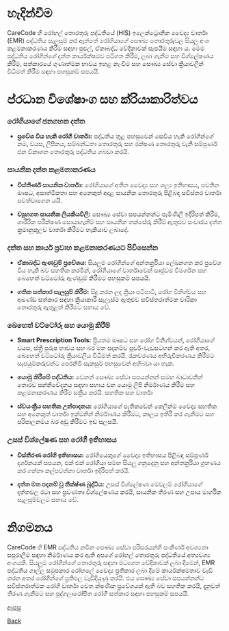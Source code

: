 # හැදින්වීම
CareCode හි රෝහල් තොරතුරු පද්ධතියේ (HIS) ඉලෙක්ට්‍රොනික වෛද්‍ය වාර්තා (EMR) පද්ධතිය සැලසුම් කර ඇත්තේ රෝගියාගේ සෞඛ්‍ය තොරතුරුවල සියලු අංශ කළමනාකරණය කිරීම සඳහා පුළුල්, ඒකාබද්ධ වේදිකාවක් සැපයීම සඳහා ය. මෙම පද්ධතිය රෝගීන්ගේ දත්ත කාර්යක්ෂමව පටිගත කිරීම, ලබා ගැනීම සහ විශ්ලේෂණය කිරීම, සත්කාරයේ ගුණාත්මක භාවය ඉහළ නැංවීම සහ සෞඛ්‍ය සේවා ක්‍රියාවලීන් විධිමත් කිරීම සඳහා පහසුකම් සපයයි.

# ප්රධාන විශේෂාංග සහ ක්රියාකාරිත්වය
### රෝගියාගේ ජනගහන දත්ත
* **ප්‍රවේශ විය හැකි රෝගී වාර්තා:** පද්ධතිය තුළ පහසුවෙන් සෙවිය හැකි රෝගීන්ගේ නම, වයස, ලිපිනය, සම්බන්ධතා තොරතුරු සහ රක්ෂණ තොරතුරු වැනි සම්පූර්ණ ජන විකාශන තොරතුරු පද්ධතිය ගබඩා කරයි.

### සායනික දත්ත කළමනාකරණය
* **විස්තීර්ණ සායනික වාර්තා:** රෝගියාගේ අතීත වෛද්‍ය සහ ශල්‍ය ඉතිහාසය, පවතින ඖෂධ, අසාත්මිකතා සහ අනෙකුත් අදාළ සායනික තොරතුරු පිළිබඳ සවිස්තර වාර්තා පවත්වාගෙන යයි.

* **ව්‍යුහගත සායනික ලියකියවිලි:** සෞඛ්‍ය සේවා සපයන්නන්ට පැමිණිලි ඉදිරිපත් කිරීම, ශාරීරික පරීක්ෂණ සොයාගැනීම් සහ සායනික තක්සේරු කිරීම් ඇතුළුව සංචාරය දත්ත ක්‍රමානුකූලව වාර්තා කිරීමට හැකියාව ලබාදේ.

### දත්ත සහ කාර්ය ප්‍රවාහ කළමනාකරණයට පිවිසෙන්න
* **ඒකාබද්ධ ඇණවුම් ප්‍රවේශය:** සියලුම රෝගීන්ගේ අන්තර්ක්‍රියා ලේඛනගත කර ප්‍රවේශ විය හැකි බව සහතික කරමින්, රෝගියාගේ වාර්තාවෙන් සෘජුවම විමර්ශන සහ බෙහෙත් වට්ටෝරු ඇණවුම් කිරීමට පහසුකම් සපයයි.

* **ගතික සත්කාර සැලසුම් කිරීම:** සිදු කරන ලද ක්‍රියා පටිපාටි, රෝග විනිශ්චය සහ අඛණ්ඩ සත්කාර සඳහා ක්‍රියාකාරී සැලැස්ම ඇතුළුව සවිස්තරාත්මක චාරිකා තොරතුරු ඇතුළත් කිරීමට සහාය වේ.

### බෙහෙත් වට්ටෝරු සහ යොමු කිරීම්
* **Smart Prescription Tools:** ප්‍රියතම ඖෂධ සහ රෝග විනිශ්චයන්, රෝගියාගේ වයස, ස්ත්‍රී පුරුෂ භාවය සහ බර මත පදනම්ව පූර්ව-වැඩසටහන් කර ඇති අතර, බෙහෙත් වට්ටෝරු ක්‍රියාවලිය විධිමත් කරයි. රැකවරණය අභිරුචිකරණය කිරීමට සැපයුම්කරුවන්ට පෙරනිමි සැකසුම් පහසුවෙන් අභිබවා යා හැක.

* **යොමු කිරීමේ පද්ධතිය:** වෙනත් සෞඛ්‍ය සේවා සපයන්නන් සමඟ බාධාවකින් තොරව සන්නිවේදනය සඳහා සහාය වන යොමු ලිපි නිර්මාණය කිරීම සහ කළමනාකරණය කිරීම සක්‍රීය කරයි. සහතික සහ වාර්තා

* **ස්වයංක්‍රීය සහතික උත්පාදනය:** රෝගියාගේ පැතිකඩෙන් කෙලින්ම වෛද්‍ය සහතික සහ අනෙකුත් වාර්තා ඉක්මනින් නිර්මාණය කිරීමට, කාලය ඉතිරි කර ගැනීමට සහ පරිපාලනමය බර අඩු කිරීමට ඉඩ සලසයි.

### උසස් විශ්ලේෂණ සහ රෝගී ඉතිහාසය
* **විස්තීරණ රෝගි ඉතිහාසය:** රෝගියෙකුගේ වෛද්‍ය ඉතිහාසය පිළිබඳ සම්පූර්ණ දර්ශනයක් සපයන, එක් එක් රෝගියා සමඟ සියලු ගනුදෙනු සහ අන්තර්ක්‍රියා ග්‍රහණය කර ගන්නා කල්පවත්නා වාර්තා ඉදිරිපත් කරයි.

* **දත්ත මත පදනම් වූ තීක්ෂ්ණ බුද්ධිය:** උසස් විශ්ලේෂණ මෙවලම් රෝගියාගේ දත්තවල රටා සහ ප්‍රවණතා විශ්ලේෂණය කරයි, සායනික තීරණ සහ උපාය මාර්ගික සැලසුම්වලට සහාය වේ.

# නිගමනය
CareCode හි EMR පද්ධතිය නවීන සෞඛ්‍ය සේවා පරිසරයන්හි සංකීර්ණ අවශ්‍යතා සපුරාලීම සඳහා නිර්මාණය කර ඇති අපගේ රෝහල් තොරතුරු පද්ධතියේ අත්‍යවශ්‍ය අංගයකි. සියලුම රෝගීන්ගේ තොරතුරු සඳහා මධ්‍යගත වේදිකාවක් ලබා දීමෙන්, EMR පද්ධතිය ගාල්ල සමුපකාර රෝහලේ වෛද්‍ය ප්‍රතිකාර ලබා දීමේ කාර්යක්ෂමතාව වැඩි කරන අතර රෝගීන්ගේ ප්‍රතිඵල වැඩිදියුණු කරයි. එය සෞඛ්‍ය සේවා සපයන්නන්ට සවිස්තරාත්මක රෝගී වාර්තා වෙත ක්ෂණික ප්‍රවේශයක් ඇති බව සහතික කරයි, දැනුවත් තීරණ ගැනීමට සහ පුද්ගලාරෝපිත රෝගී සත්කාර සඳහා පහසුකම් සපයයි.

[ආපසු](https://github.com/hmislk/hmis/wiki/%E0%B6%B4%E0%B6%BB%E0%B7%92%E0%B7%81%E0%B7%93%E0%B6%BD%E0%B6%9A-%E0%B6%85%E0%B6%AD%E0%B7%8A%E0%B6%B4%E0%B7%9C%E0%B6%AD)

[Back](https://github.com/hmislk/hmis/wiki)
